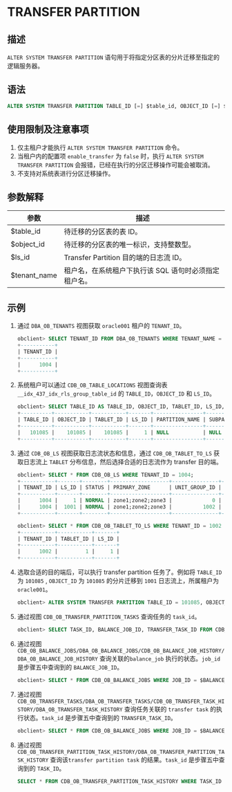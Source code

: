 # TRANSFER PARTITION

## 描述

`ALTER SYSTEM TRANSFER PARTITION` 语句用于将指定分区表的分片迁移至指定的逻辑服务器。


## 语法

```sql
ALTER SYSTEM TRANSFER PARTITION TABLE_ID [=] $table_id, OBJECT_ID [=] $object_id TO LS $ls_id [tenant = '$tenant_name']
```

## 使用限制及注意事项
1) 仅主租户才能执行 `ALTER SYSTEM TRANSFER PARTITION` 命令。
2) 当租户内的配置项 `enable_transfer` 为 `false` 时，执行 `ALTER SYSTEM TRANSFER PARTITION` 会报错，已经在执行的分区迁移操作可能会被取消。
3) 不支持对系统表进行分区迁移操作。


## 参数解释

|    **参数**   |      **描述**          |
|---------------|------------------------|
| $table_id    | 待迁移的分区表的表 ID。    |
| $object_id  | 待迁移的分区表的唯一标识，支持整数型。 |
| $ls_id            | Transfer Partition 目的端的日志流 ID。  |
| $tenant_name      | 租户名，在系统租户下执行该 SQL 语句时必须指定租户名。  |

## 示例

1) 通过 `DBA_OB_TENANTS` 视图获取 `oracle001` 租户的 `TENANT_ID`。

    ```sql
    obclient> SELECT TENANT_ID FROM DBA_OB_TENANTS WHERE TENANT_NAME = 'oracle001';
    +-----------+
    | TENANT_ID |
    +-----------+
    |      1004 |
    +-----------+
    ```


2) 系统租户可以通过 `CDB_OB_TABLE_LOCATIONS` 视图查询表 `__idx_437_idx_rls_group_table_id` 的 `TABLE_ID`，`OBJECT_ID` 和 `LS_ID`。

    ```sql
    obclient> SELECT TABLE_ID AS TABLE_ID, OBJECT_ID, TABLET_ID, LS_ID, PARTITION_NAME, SUBPARTITION_NAME FROM CDB_OB_TABLE_LOCATIONS WHERE DATABASE_NAME = 'oceanbase' AND TABLE_NAME= '__idx_437_idx_rls_group_table_id' LIMIT 1;
    +----------+-----------+-----------+-------+----------------+-------------------+
    | TABLE_ID | OBJECT_ID | TABLET_ID | LS_ID | PARTITION_NAME | SUBPARTITION_NAME |
    +----------+-----------+-----------+-------+----------------+-------------------+
    |   101085 |    101085 |    101085 |     1 | NULL           | NULL              |
    +----------+-----------+-----------+-------+----------------+-------------------+
    ```

3) 通过 `CDB_OB_LS` 视图获取日志流状态和信息，通过 `CDB_OB_TABLET_TO_LS` 获取日志流上 `TABLET` 分布信息，然后选择合适的日志流作为 transfer 目的端。

    ```sql
    obclient> SELECT * FROM CDB_OB_LS WHERE TENANT_ID = 1004;
    +-----------+-------+--------+-------------------+---------------+-------------+---------------------+----------        +---------------------+---------------------+------+
    | TENANT_ID | LS_ID | STATUS | PRIMARY_ZONE      | UNIT_GROUP_ID | LS_GROUP_ID | CREATE_SCN          | DROP_SCN | SYNC_SCN            | READABLE_SCN        | FLAG |
    +-----------+-------+--------+-------------------+---------------+-------------+---------------------+----------+---------------------+---------------------+------+
    |      1004 |     1 | NORMAL | zone1;zone2;zone3 |             0 |           0 |                NULL |     NULL | 1701157989111767716 | 1701157989111767716 |      |
    |      1004 |  1001 | NORMAL | zone1;zone2;zone3 |          1002 |        1001 | 1701056165154738336 |     NULL | 1701157989111767716 | 1701157989111767716 |      |
    +-----------+-------+--------+-------------------+---------------+-------------+---------------------+----------+---------------------+---------------------+------+
    
    obclient> SELECT * FROM CDB_OB_TABLET_TO_LS WHERE TENANT_ID = 1002 GROUP BY LS_ID;
    +-----------+-----------+-------+
    | TENANT_ID | TABLET_ID | LS_ID |
    +-----------+-----------+-------+
    |      1002 |         1 |     1 |
    +-----------+-----------+-------+
    ```

4) 选取合适的目的端后，可以执行 transfer partition 任务了。例如将 `TABLE_ID` 为 `101085` , `OBJECT_ID` 为 `101085` 的分片迁移到 `1001` 日志流上，所属租户为 `oracle001`。

    ```sql
    obclient> ALTER SYSTEM TRANSFER PARTITION TABLE_ID = 101085, OBJECT_ID = 101085 TO LS 1001 tenant = 'oracle001';
    ```

5) 通过视图 `CDB_OB_TRANSFER_PARTITION_TASKS` 查询任务的 `task_id`。

    ```sql
    obclient> SELECT TASK_ID, BALANCE_JOB_ID, TRANSFER_TASK_ID FROM CDB_OB_TRANSFER_PARTITION_TASKS WHERE TENANT_ID = 1002 AND TABLE_ID = 3 AND OBJECT_ID = 3;
    ```

6) 通过视图 `CDB_OB_BALANCE_JOBS/DBA_OB_BALANCE_JOBS/CDB_OB_BALANCE_JOB_HISTORY/DBA_OB_BALANCE_JOB_HISTORY` 查询关联的`balance_job` 执行的状态。`job_id` 是步骤五中查询到的 `BALANCE_JOB_ID`。

    ```sql
    obclient> SELECT * FROM CDB_OB_BALANCE_JOBS WHERE JOB_ID = $BALANCE_JOB_ID;
    ```

7) 通过视图 `CDB_OB_TRANSFER_TASKS/DBA_OB_TRANSFER_TASKS/CDB_OB_TRANSFER_TASK_HISTORY/DBA_OB_TRANSFER_TASK_HISTORY` 查询任务关联的 `transfer task` 的执行状态。`task_id` 是步骤五中查询到的 `TRANSFER_TASK_ID`。

    ```sql
    obclient> SELECT * FROM CDB_OB_BALANCE_JOBS WHERE JOB_ID = $BALANCE_JOB_ID;
    ```

8) 通过视图 `CDB_OB_TRANSFER_PARTITION_TASK_HISTORY/DBA_OB_TRANSFER_PARTITION_TASK_HISTORY` 查询该`transfer partition task` 的结果。`task_id` 是步骤五中查询到的 `TASK_ID`。

    ```sql
    SELECT * FROM CDB_OB_TRANSFER_PARTITION_TASK_HISTORY WHERE TASK_ID = $TASK_ID;
    ```

